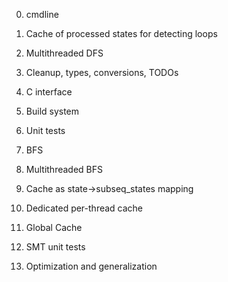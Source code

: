

0. cmdline
1. Cache of processed states for detecting loops
2. Multithreaded DFS
3. Cleanup, types, conversions, TODOs
4. С interface
5. Build system
6. Unit tests


1. BFS
2. Multithreaded BFS
3. Cache as state->subseq_states mapping
4. Dedicated per-thread cache
5. Global Cache
6. SMT unit tests
7. Optimization and generalization







